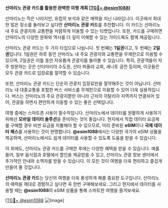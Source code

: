**산마리노 관광 카드를 활용한 완벽한 여행 계획 [[TG💪+ @esim1088](https://t.me/s/esim1088)]**

산마리노는 작은 나라지만, 유럽의 보석과 같은 매력을 지닌 나라입니다. 이곳에서 최대한 많은 장소를 둘러보고 싶다면 **산마리노 관광 카드**를 추천합니다. 이 카드는 산마리노 내 주요 관광지와 교통편을 저렴하게 이용할 수 있는 티켓입니다. 또한, 카드를 구매하면 산마리노의 다양한 문화와 역사를 더 깊이 이해할 수 있는 가이드북도 함께 제공됩니다.

산마리노 관광 카드는 두 가지 타입으로 나뉩니다. 첫 번째는 **1일권**이고, 두 번째는 **2일권**입니다. 1일권은 하루 동안 산마리노 내 주요 관광지와 교통편을 무제한으로 이용할 수 있으며, 2일권은 이틀 동안 자유롭게 관광지를 돌아볼 수 있습니다. 특히, 관광객들이 자주 방문하는 곳은 산타마리아 수도원, 산타 파올라 교회, 세나토 궁전 등이며, 이곳들은 모두 관광 카드로 입장료를 절약할 수 있습니다.

또한, 산마리노 관광 카드는 단순히 관광지 입장료만을 절약해주는 것이 아닙니다. 산마리노 내 대중교통을 포함한 버스 서비스를 무제한으로 이용할 수 있어 더욱 실용적입니다. 버스는 산마리노의 주요 관광지뿐만 아니라 근처의 이탈리아 지역까지 연결되어 있어, 관광을 하면서 편안하게 이동할 수 있는 좋은 선택입니다.

여행 중에는 스마트폰 사용이 필수적입니다. 산마리노에서 데이터를 원활하게 사용하기 위해선 **모바일 데이터 솔루션**을 준비하는 것이 좋습니다. 현지에서 직접 데이터 요금제를 구매할 경우 비싼 요금을 지불해야 할 수 있으므로, 미리 준비된 **eSIM**이나 **국제 데이터 패스**를 사용하는 것이 현명합니다. **@esim1088**에서는 다양한 국가의 eSIM 상품을 제공하며, 산마리노에서도 쉽게 데이터를 사용할 수 있도록 도움을 받을 수 있습니다.

이 외에도, 산마리노 관광 카드를 구매한 후에는 다양한 혜택을 받을 수 있습니다. 예를 들어, 일부 음식점과 호텔에서 할인을 제공받을 수 있고, 산마리노 관광 정보 센터에서 추가적인 안내와 소책자를 받을 수 있습니다. 이 모든 것이 여행을 더욱 편리하고 즐겁게 만들어 줄 것입니다.

**산마리노 관광 카드**는 당신의 여행을 더욱 풍성하게 해줄 중요한 도구입니다. 산마리노의 매력을 제대로 경험하고 싶다면 꼭 한번 구매해보세요. 그리고 현지에서 데이터를 사용할 때는 **@esim1088**의 eSIM 상품을 통해 스마트한 여행을 즐겨보세요.

[[TG💪+ @esim1088](https://t.me/s/esim1088) ![Image](https://i.postimg.cc/Y0z9fWf4/image.png)]